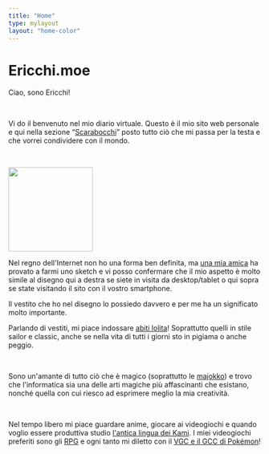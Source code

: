 ```yaml
---
title: "Home"
type: mylayout
layout: "home-color"
---
```


# Ericchi.moe

Ciao, sono Ericchi!

&nbsp;

Vi do il benvenuto nel mio diario virtuale. Questo è il mio sito web personale e qui nella sezione “[Scarabocchi](posts/)” posto tutto ciò che mi passa per la testa e che vorrei condividere con il mondo.

&nbsp;

<img class="desktop-only-right drawing" style="width: 12em; background-clip: content-box; shape-outside: polygon(30% 34%, 7% 20%, 30% 0, 71% 0, 86% 18%, 87% 43%, 100% 48%, 73% 100%, 36% 100%, 36% 69%, 0 61%, 3% 50%);" src="images/portrait.webp">

Nel regno dell'Internet non ho una forma ben definita, ma [una mia amica](https://www.facebook.com/mathelt.6) ha provato a farmi uno sketch e vi posso confermare che il mio aspetto è molto simile al disegno qui a destra se siete in visita da desktop/tablet o qui sopra se state visitando il sito con il vostro smartphone.

Il vestito che ho nel disegno lo possiedo davvero e per me ha un significato molto importante.

Parlando di vestiti, mi piace indossare [abiti lolita](https://it.wikipedia.org/wiki/Moda_Lolita)! Soprattutto quelli in stile sailor e classic, anche se nella vita di tutti i giorni sto in pigiama o anche peggio.

&nbsp;

Sono un'amante di tutto ciò che è magico (soprattutto le [majokko](https://it.wikipedia.org/wiki/Mah%C5%8D_sh%C5%8Djo)) e trovo che l'informatica sia una delle arti magiche più affascinanti che esistano, nonché quella con cui riesco ad esprimere meglio la mia creatività.

&nbsp;

Nel tempo libero mi piace guardare anime, giocare ai videogiochi e quando voglio essere produttiva studio [l'antica lingua dei Kami](https://it.wikipedia.org/wiki/Lingua_giapponese). I miei videogiochi preferiti sono gli [RPG](https://it.wikipedia.org/wiki/Gioco_di_ruolo) e ogni tanto mi diletto con il [VGC e il GCC di Pokémon](https://www.pokemon.com/it/play-pokemon/info)!
